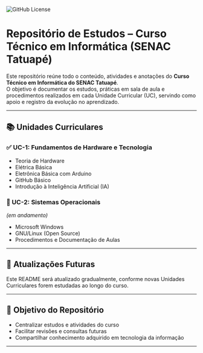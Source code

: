 ![GitHub License](https://img.shields.io/github/license/lethovisque/robo-desvia?style=for-the-badge)

# Repositório de Estudos – Curso Técnico em Informática (SENAC Tatuapé)

Este repositório reúne todo o conteúdo, atividades e anotações do **Curso Técnico em Informática do SENAC Tatuapé**.  
O objetivo é documentar os estudos, práticas em sala de aula e procedimentos realizados em cada Unidade Curricular (UC), servindo como apoio e registro da evolução no aprendizado.

---

## 📚 Unidades Curriculares

### ✅ UC-1: Fundamentos de Hardware e Tecnologia
- Teoria de Hardware  
- Elétrica Básica  
- Eletrônica Básica com Arduino  
- GitHub Básico  
- Introdução à Inteligência Artificial (IA)  

### 🔄 UC-2: Sistemas Operacionais
*(em andamento)*  
- Microsoft Windows  
- GNU/Linux (Open Source)  
- Procedimentos e Documentação de Aulas  

---

## 🚀 Atualizações Futuras
Este README será atualizado gradualmente, conforme novas Unidades Curriculares forem estudadas ao longo do curso.

---

## 📌 Objetivo do Repositório
- Centralizar estudos e atividades do curso  
- Facilitar revisões e consultas futuras  
- Compartilhar conhecimento adquirido em tecnologia da informação  

---
